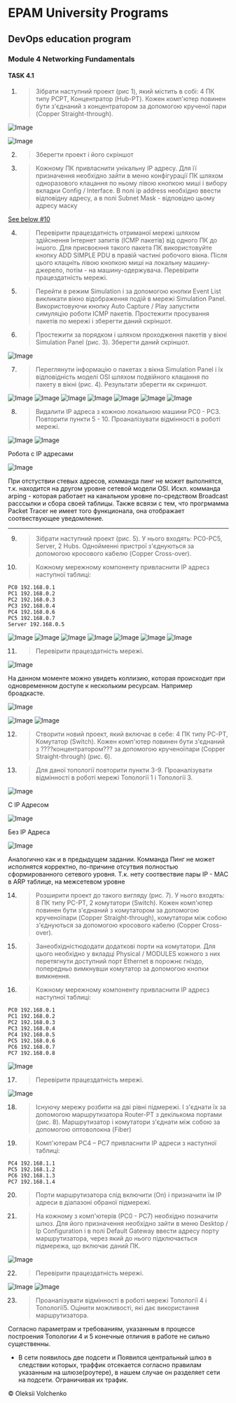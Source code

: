 # EPAM University Programs

## DevOps education program
### Module 4 Networking Fundamentals


#### TASK 4.1

1. > Зібрати наступний проект (рис 1), який містить в собі: 4 ПК типу PCPT, Концентратор (Hub-PT). Кожен комп'ютер повинен бути з'єднаний з
концентратором за допомогою крученої пари (Copper Straight-through).

![Image](https://github.com/Twicer/DevOps_online_Dnipro_2020Q42021Q1/blob/master/m4/task4.1/screens/1-8/1.jpg)

![Image](https://github.com/Twicer/DevOps_online_Dnipro_2020Q42021Q1/blob/master/m4/task4.1/screens/1-8/1.gif)

2. > Зберегти проект і його скріншот
3. > Кожному ПК привласнити унікальну IP адресу. Для її призначення
необхідно зайти в меню конфігурації ПК шляхом одноразового клацання по
ньому лівою кнопкою миші і вибору вкладки Config / Interface. В полі ip
address необхідно ввести відповідну адресу, а в полі Subnet Mask - відповідно
цьому адресу маску

[See below #10 ](https://github.com/Twicer/DevOps_online_Dnipro_2020Q42021Q1/blob/master/m4/task4.1/screens/9-11/)


4. > Перевірити працездатність отриманої мережі шляхом здійснення
Інтернет запитів (ICMP пакетів) від одного ПК до іншого. Для присвоєння
такого пакета ПК використовуйте кнопку ADD SIMPLE PDU в правій частині
робочого вікна. Після цього клацніть лівою кнопкою миші на локальну
машину-джерело, потім - на машину-одержувача. Перевірити працездатність
мережі.

5. > Перейти в режим Simulation і за допомогою кнопки Event List
викликати вікно відображення подій в мережі Simulation Panel.
Використовуючи кнопку Auto Capture / Play запустити симуляцію
роботи ICMP пакетів. Простежити просування пакетів по мережі і зберегти
даний скріншот.

6. > Простежити за порядком і шляхом проходження пакетів у вікні
Simulation Panel (рис. 3). Зберегти даний скріншот.

![Image](https://github.com/Twicer/DevOps_online_Dnipro_2020Q42021Q1/blob/master/m4/task4.1/screens/1-8/9_step6.jpg)

7. > Переглянути інформацію о пакетах з вікна Simulation Panel і їх
відповідність моделі OSI шляхом подвійного клацання по пакету в вікні (рис.
4). Результати зберегти як скриншот.

![Image](https://github.com/Twicer/DevOps_online_Dnipro_2020Q42021Q1/blob/master/m4/task4.1/screens/1-8/2.jpg)
![Image](https://github.com/Twicer/DevOps_online_Dnipro_2020Q42021Q1/blob/master/m4/task4.1/screens/1-8/3.jpg)
![Image](https://github.com/Twicer/DevOps_online_Dnipro_2020Q42021Q1/blob/master/m4/task4.1/screens/1-8/4.jpg)
![Image](https://github.com/Twicer/DevOps_online_Dnipro_2020Q42021Q1/blob/master/m4/task4.1/screens/1-8/5.jpg)
![Image](https://github.com/Twicer/DevOps_online_Dnipro_2020Q42021Q1/blob/master/m4/task4.1/screens/1-8/11_transmited.jpg)
![Image](https://github.com/Twicer/DevOps_online_Dnipro_2020Q42021Q1/blob/master/m4/task4.1/screens/1-8/12_recieved_back.jpg)
![Image](https://github.com/Twicer/DevOps_online_Dnipro_2020Q42021Q1/blob/master/m4/task4.1/screens/1-8/13.jpg)

8. > Видалити IP адреса з кожною локальною машини PC0 - PC3.
Повторити пункти 5 - 10. Проаналізувати відмінності в роботі мережі.

![Image](https://github.com/Twicer/DevOps_online_Dnipro_2020Q42021Q1/blob/master/m4/task4.1/screens/1-8/10.jpg)
![Image](https://github.com/Twicer/DevOps_online_Dnipro_2020Q42021Q1/blob/master/m4/task4.1/screens/1-8/14.jpg)

Робота с IP адресами

![Image](https://github.com/Twicer/DevOps_online_Dnipro_2020Q42021Q1/blob/master/m4/task4.1/screens/1-8/1.gif)

При отстуствии стевых адресов, комманда пинг не может выполнятся, т.к. находится на другом уровне сетевой модели OSI. Искл. комманда arping - которая работает на канальном уровне по-средством Broadcast расссылки и сбора своей таблицы.
Также всвязи с тем, что прогрмамма Packet Tracer не имеет того функционала, она отображает соотвествующее уведомление.

***

9. > Зібрати наступний проект (рис. 5). У нього входять: PC0-PC5, Server, 2  Hubs.  Однойменні  пристрої  з'єднуються  за  допомогою  кросового  кабелю (Copper Cross-over).
10. > Кожному мережному компоненту привласнити IP адресз наступної таблиці:
```
PC0 192.168.0.1
PC1 192.168.0.2
PC2 192.168.0.3
PC3 192.168.0.4
PC4 192.168.0.6
PC5 192.168.0.7
Server 192.168.0.5
```

![Image](https://github.com/Twicer/DevOps_online_Dnipro_2020Q42021Q1/blob/master/m4/task4.1/screens/9-11/1.jpg)
![Image](https://github.com/Twicer/DevOps_online_Dnipro_2020Q42021Q1/blob/master/m4/task4.1/screens/9-11/2.jpg)
![Image](https://github.com/Twicer/DevOps_online_Dnipro_2020Q42021Q1/blob/master/m4/task4.1/screens/9-11/3.jpg)
![Image](https://github.com/Twicer/DevOps_online_Dnipro_2020Q42021Q1/blob/master/m4/task4.1/screens/9-11/4.jpg)
![Image](https://github.com/Twicer/DevOps_online_Dnipro_2020Q42021Q1/blob/master/m4/task4.1/screens/9-11/5.jpg)
![Image](https://github.com/Twicer/DevOps_online_Dnipro_2020Q42021Q1/blob/master/m4/task4.1/screens/9-11/6.jpg)
![Image](https://github.com/Twicer/DevOps_online_Dnipro_2020Q42021Q1/blob/master/m4/task4.1/screens/9-11/7.jpg)

11. > Перевірити працездатність мережі.

![Image](https://github.com/Twicer/DevOps_online_Dnipro_2020Q42021Q1/blob/master/m4/task4.1/screens/9-11/8.jpg)

На данном моменте можно увидеть коллизию, которая происходит при одновременном доступе к нескольким ресурсам. Например броадкасте.

![Image](https://github.com/Twicer/DevOps_online_Dnipro_2020Q42021Q1/blob/master/m4/task4.1/screens/9-11/broadcast_traffic_and_collision.gif)

![Image](https://github.com/Twicer/DevOps_online_Dnipro_2020Q42021Q1/blob/master/m4/task4.1/screens/9-11/worked2.gif)
![Image](https://github.com/Twicer/DevOps_online_Dnipro_2020Q42021Q1/blob/master/m4/task4.1/screens/9-11/worked.gif)

12. > Створити  новий  проект,  який  включає  в  себе:  4  ПК  типу  PC-PT, Комутатор    (Switch).    Кожен    комп'ютер    повинен    бути    з'єднаний    з ????концентратором???  за допомогою  крученоїпари  (Copper  Straight-through)  (рис. 6).
13. > Для   даної   топології   повторити   пункти   3-9.   Проаналізувати відмінності в роботі мережі Топології 1 і Топології 3.

![Image](https://github.com/Twicer/DevOps_online_Dnipro_2020Q42021Q1/blob/master/m4/task4.1/screens/12-14/1.jpg)

C IP Адресом

![Image](https://github.com/Twicer/DevOps_online_Dnipro_2020Q42021Q1/blob/master/m4/task4.1/screens/12-14/with_ip.gif)

Без IP Адреса

![Image](https://github.com/Twicer/DevOps_online_Dnipro_2020Q42021Q1/blob/master/m4/task4.1/screens/12-14/without_ip.gif)

Аналогично как и в предыдущем задании. Комманда Пинг не может исполнятся корректно, по-причине отсутвия полностью сформированного сетевого уровня. Т.к. нету соотвествие пары IP - MAC в ARP таблице, на межсетевом уровне

14. > Розширити проект до такого вигляду (рис. 7). У нього входять: 8 ПК типу PC-PT, 2 комутатори (Switch). Кожен комп'ютер повинен бути з'єднаний з   комутатором   за   допомогою   крученоїпари   (Copper   Straight-through), комутатори  між  собою з'єднуються  за допомогою кросового кабелю (Copper Cross-over).
15. > Занеобхідністюдодати  додаткові  порти  на  комутатори.  Для  цього необхідно  у  вкладці  Physical  /  MODULES  кожного  з  них  перетягнути доступний порт Ethernet в порожнє гніздо, попередньо вимкнувши комутатор за допомогою кнопки вимкнення.
16. > Кожному мережному компоненту привласнити IP адресз наступної таблиці:

```
PC0 192.168.0.1
PC1 192.168.0.2
PC2 192.168.0.3
PC3 192.168.0.4
PC4 192.168.0.5
PC5 192.168.0.6
PC6 192.168.0.7
PC7 192.168.0.8
```

![Image](https://github.com/Twicer/DevOps_online_Dnipro_2020Q42021Q1/blob/master/m4/task4.1/screens/15-17/1.jpg)

17. > Перевірити працездатність мережі. 

![Image](https://github.com/Twicer/DevOps_online_Dnipro_2020Q42021Q1/blob/master/m4/task4.1/screens/15-17/2.gif)

18. > Існуючу мережу розбити на дві рівні підмережі. І з'єднати їх за
допомогою маршрутизатора Router-PT з декількома портами (рис. 8).
Маршрутизатор і комутатори з'єднати між собою за допомогою оптоволокна
(Fiber)
19. > Комп'ютерам РС4 – РС7 привласнити IP адреси з наступної
таблиці:
```
PC4 192.168.1.1
PC5 192.168.1.2
PC6 192.168.1.3
PC7 192.168.1.4
```
20. > Порти маршрутизатора слід включити (On) і призначити їм IP
адреси в діапазоні обраної підмережі.
21. > На кожному з комп'ютерів (РС0 - РС7) необхідно позначити шлюз.
Для його призначення необхідно зайти в меню Desktop / Ip Configuration і в
полі Default Gateway ввести адресу порту маршрутизатора, через який до
нього підключається підмережа, що включає даний ПК.

![Image](https://github.com/Twicer/DevOps_online_Dnipro_2020Q42021Q1/blob/master/m4/task4.1/screens/18-22/1.jpg)

22. > Перевірити працездатність мережі.

![Image](https://github.com/Twicer/DevOps_online_Dnipro_2020Q42021Q1/blob/master/m4/task4.1/screens/18-22/2.jpg)
![Image](https://github.com/Twicer/DevOps_online_Dnipro_2020Q42021Q1/blob/master/m4/task4.1/screens/18-22/3.gif)

23. > Проаналізувати відмінності в роботі мережі Топології 4 і Топології5. Оцінити можливості, які дає використання маршрутизатора.

Согласно параметрам и требованиям, указанным в процессе построения Топологии 4 и 5 конечные отличия в работе не сильно существенны.
* В сети появилось две подсети и Появился центральный шлюз в следствии которых, траффик отсекается согласно правилам указанным на шлюзе(роутере), в нашем случае он разделяет сети на подсети. Ограничивая их трафик.

 

© Oleksii Volchenko 

